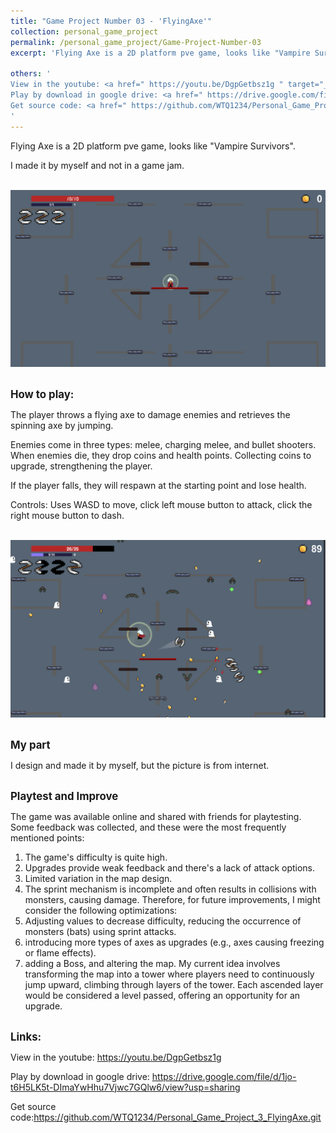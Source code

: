 ```yaml
---
title: "Game Project Number 03 - 'FlyingAxe'"
collection: personal_game_project
permalink: /personal_game_project/Game-Project-Number-03
excerpt: 'Flying Axe is a 2D platform pve game, looks like "Vampire Survivors". Player throws a flying axe to damage enemies and retrieves the axe by jumping.<br/><img src="/images/IMG_Game_Project_3_1.png" style="width: 640px; height: auto;">'

others: '
View in the youtube: <a href=" https://youtu.be/DgpGetbsz1g " target="_blank"><u>https://youtu.be/DgpGetbsz1g</u></a><br>
Play by download in google drive: <a href=" https://drive.google.com/file/d/1jo-t6H5LK5t-DImaYwHhu7Vjwc7GQlw6/view?usp=sharing " target="_blank"><u>https://drive.google.com/file/d/1jo-t6H5LK5t-DImaYwHhu7Vjwc7GQlw6/view?usp=sharing</u></a><br>
Get source code: <a href=" https://github.com/WTQ1234/Personal_Game_Project_3_FlyingAxe.git " target="_blank"><u>https://github.com/WTQ1234/Personal_Game_Project_3_FlyingAxe.git</u></a>
'
---
```

Flying Axe is a 2D platform pve game, looks like "Vampire Survivors".

I made it by myself and not in a game jam.

<br/><img src="/images/IMG_Game_Project_3_1.png" style="width: 640px; height: auto;">

<!-- 玩法 -->
<br/><span style="font-weight: bold; font-size: 1.2em;">How to play:</span><br/>

The player throws a flying axe to damage enemies and retrieves the spinning axe by jumping.

Enemies come in three types: melee, charging melee, and bullet shooters. When enemies die, they drop coins and health points. Collecting coins to upgrade, strengthening the player.

If the player falls, they will respawn at the starting point and lose health.

Controls: Uses WASD to move, click left mouse button to attack, click the right mouse button to dash.

<br/><img src="/images/IMG_Game_Project_3_2.png" style="width: 640px; height: auto;">

<!-- 职责 -->
<br/><span style="font-weight: bold; font-size: 1.2em;">My part</span><br/>

I design and made it by myself, but the picture is from internet.

<!-- 改进 -->
<br/><span style="font-weight: bold; font-size: 1.2em;">Playtest and Improve</span><br/>

The game was available online and shared with friends for playtesting. Some feedback was collected, and these were the most frequently mentioned points:
1. The game's difficulty is quite high.
2. Upgrades provide weak feedback and there's a lack of attack options.
3. Limited variation in the map design.
4. The sprint mechanism is incomplete and often results in collisions with monsters, causing damage.
Therefore, for future improvements, I might consider the following optimizations: 
1. Adjusting values to decrease difficulty, reducing the occurrence of monsters (bats) using sprint attacks.
2. introducing more types of axes as upgrades (e.g., axes causing freezing or flame effects).
3. adding a Boss, and altering the map. My current idea involves transforming the map into a tower where players need to continuously jump upward, climbing through layers of the tower. Each ascended layer would be considered a level passed, offering an opportunity for an upgrade.


<!-- 链接 -->
<br/><span style="font-weight: bold; font-size: 1.2em;">Links:</span><br/>

View in the youtube: <a href=" https://youtu.be/DgpGetbsz1g " target="_blank"><u>https://youtu.be/DgpGetbsz1g</u></a>

Play by download in google drive: <a href=" https://drive.google.com/file/d/1jo-t6H5LK5t-DImaYwHhu7Vjwc7GQlw6/view?usp=sharing " target="_blank"><u>https://drive.google.com/file/d/1jo-t6H5LK5t-DImaYwHhu7Vjwc7GQlw6/view?usp=sharing</u></a>

Get source code:<a href=" https://github.com/WTQ1234/Personal_Game_Project_3_FlyingAxe.git " target="_blank"><u>https://github.com/WTQ1234/Personal_Game_Project_3_FlyingAxe.git</u></a>